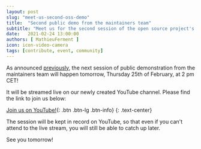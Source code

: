 ```yaml
---
layout: post
slug: "meet-us-second-oss-demo"
title:  "Second public demo from the maintainers team"
subtitle: "Meet us for the second session of the open source project's public demo"
date:   2021-02-24 13:00:00
authors: [ MathieuFerment ]
icon: icon-video-camera
tags: [contribute, event, community]
---
```


As announced [previously](https://build.prestashop.com/news/first-public-oss-demo/), the next session of public demonstration from the maintainers team will happen tomorrow, Thursday 25th of February, at 2 pm CET!

It will be streamed live on our newly created YouTube channel. Please find the link to join us below:

[Join us on YouTube!](https://youtu.be/JBvJgoo-rLg){: .btn .btn-lg .btn-info}
{: .text-center}

The session will be kept in record on YouTube, so that even if you can't attend to the live stream, you will still be able to catch up later.

See you tomorrow!

